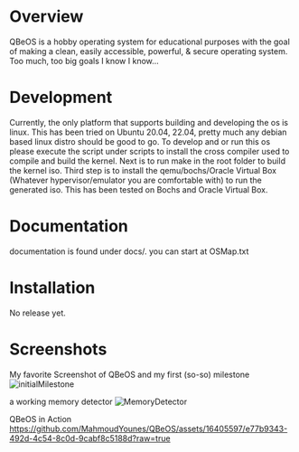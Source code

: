 # Overview
QBeOS is a hobby operating system for educational purposes with the goal of making a clean, easily accessible, powerful, & secure operating system. Too much, too big goals I know I know...

# Development
Currently, the only platform that supports building and developing the os is linux. This has been tried on Ubuntu 20.04, 22.04, pretty much any debian based linux distro should be good to go.
To develop and or run this os please execute the script under scripts to install the cross compiler used to compile and build the kernel.
Next is to run make in the root folder to build the kernel iso.
Third step is to install the qemu/bochs/Oracle Virtual Box (Whatever hypervisor/emulator you are comfortable with) to run the generated iso.
This has been tested on Bochs and Oracle Virtual Box.

# Documentation
documentation is found under docs/. you can start at OSMap.txt

# Installation
No release yet.

# Screenshots
My favorite Screenshot of QBeOS and my first (so-so) milestone
![initialMilestone](https://github.com/MahmoudYounes/QBeOS/blob/master/screenshots/Screenshot%20from%202022-09-20%2001-39-44.png?raw=true)


a working memory detector
![MemoryDetector](https://github.com/MahmoudYounes/QBeOS/blob/c5cfeaa632c4cefe3b472efe307d49a2324e915b/screenshots/Screenshot%20from%202023-12-10%2007-11-17.png)

QBeOS in Action
https://github.com/MahmoudYounes/QBeOS/assets/16405597/e77b9343-492d-4c54-8c0d-9cabf8c5188d?raw=true



